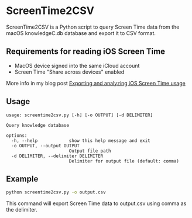 # ScreenTime2CSV

ScreenTime2CSV is a Python script to query Screen Time data from the macOS knowledgeC.db database and export it to CSV format.

## Requirements for reading iOS Screen Time
- MacOS device signed into the same iCloud account
- Screen Time "Share across devices" enabled

More info in my blog post [Exporting and analyzing iOS Screen Time usage](https://felixkohlhas.com/projects/screentime/) 

## Usage

```
usage: screentime2csv.py [-h] [-o OUTPUT] [-d DELIMITER]

Query knowledge database

options:
  -h, --help            show this help message and exit
  -o OUTPUT, --output OUTPUT
                        Output file path
  -d DELIMITER, --delimiter DELIMITER
                        Delimiter for output file (default: comma)
```

## Example
```bash
python screentime2csv.py -o output.csv
```
This command will export Screen Time data to output.csv using comma as the delimiter.